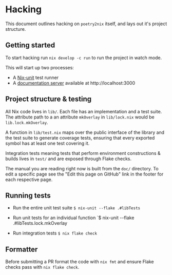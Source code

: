 # Hacking

This document outlines hacking on `poetry2nix` itself, and lays out it's project structure.

## Getting started

To start hacking run `nix develop -c run` to run the project in watch mode.

This will start up two processes:

- A [Nix-unit](https://github.com/adisbladis/nix-unit) test runner
- A [documentation server](https://rust-lang.github.io/mdBook/) available at http://localhost:3000

## Project structure & testing

All Nix code lives in `lib/`. Each file has an implementation and a test suite.
The attribute path to a an attribute `mkOverlay` in `lib/lock.nix` would be `lib.lock.mkOverlay`.

A function in `lib/test.nix` maps over the public interface of the library and the test suite to generate coverage tests, ensuring that every exported symbol has at least one test covering it.

Integration tests meaning tests that perform environment constructions & builds lives in `test/` and are exposed through Flake checks.

The manual you are reading right now is built from the `doc/` directory.
To edit a specific page see the "Edit this page on GitHub" link in the footer for each respective page.

## Running tests

- Run the entire unit test suite
  `$ nix-unit --flake .#libTests`

- Run unit tests for an individual function
  `$ nix-unit --flake .#libTests.lock.mkOverlay

- Run integration tests
  `$ nix flake check`

## Formatter

Before submitting a PR format the code with `nix fmt` and ensure Flake checks pass with `nix flake check`.
